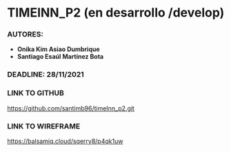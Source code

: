 # TIMEINN_P2 (en desarrollo /develop)

### AUTORES:
- **Onika Kim Asiao Dumbrique**
- **Santiago Esaúl Martínez Bota**

### DEADLINE: 28/11/2021


### LINK TO GITHUB
https://github.com/santimb96/timeInn_p2.git
### LINK TO WIREFRAME
https://balsamiq.cloud/sqerry8/p4qk1uw
